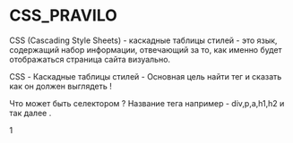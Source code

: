 # CSS_PRAVILO

CSS (Cascading Style Sheets) - каскадные таблицы стилей - это язык,
 содержащий набор информации, отвечающий за то, 
 как именно будет отображаться страница сайта визуально. 

 CSS - Каскадные таблицы стилей - Основная цель найти тег и сказать как он должен выглядеть !

 Что может быть селектором ?
 Название тега например - div,p,a,h1,h2 и так далее .

 1 